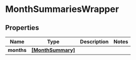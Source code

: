 # MonthSummariesWrapper

## Properties
Name | Type | Description | Notes
------------ | ------------- | ------------- | -------------
**months** | [**[MonthSummary]**](MonthSummary.md) |  | 


